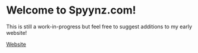 # Welcome to Spyynz.com!
This is still a work-in-progress but feel free to suggest additions to my early website!
<p><a href="https://spyynz.github.io/Spyynz/Website/index">Website</a></p>
